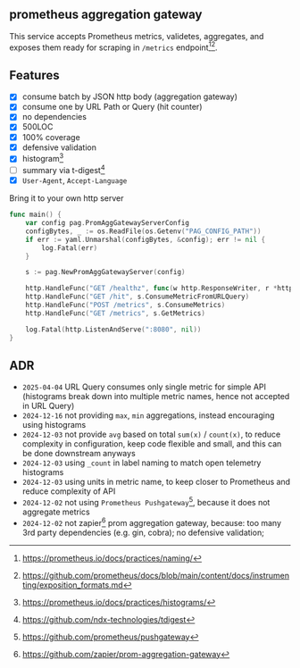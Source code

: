 ## prometheus aggregation gateway

This service accepts Prometheus metrics, validetes, aggregates, and exposes them ready for scraping in `/metrics` endpoint[^4][^5].

## Features

- [x] consume batch by JSON http body (aggregation gateway)
- [x] consume one by URL Path or Query (hit counter)
- [x] no dependencies
- [x] 500LOC
- [x] 100% coverage 
- [x] defensive validation
- [x] histogram[^3]
- [ ] summary via t-digest[^6]
- [x] `User-Agent`, `Accept-Language`

Bring it to your own http server

```go
func main() {
	var config pag.PromAggGatewayServerConfig
	configBytes, _ := os.ReadFile(os.Getenv("PAG_CONFIG_PATH"))
	if err := yaml.Unmarshal(configBytes, &config); err != nil {
		log.Fatal(err)
	}

	s := pag.NewPromAggGatewayServer(config)

	http.HandleFunc("GET /healthz", func(w http.ResponseWriter, r *http.Request) { w.WriteHeader(http.StatusOK) })
	http.HandleFunc("GET /hit", s.ConsumeMetricFromURLQuery)
	http.HandleFunc("POST /metrics", s.ConsumeMetrics)
	http.HandleFunc("GET /metrics", s.GetMetrics)

	log.Fatal(http.ListenAndServe(":8080", nil))
}
```

## ADR

- `2025-04-04` URL Query consumes only single metric for simple API (histograms break down into multiple metric names, hence not accepted in URL Query)
- `2024-12-16` not providing `max`, `min` aggregations, instead encouraging using histograms
- `2024-12-03` not provide `avg` based on total `sum(x)` / `count(x)`, to reduce complexity in configuration, keep code flexible and small, and this can be done downstream anyways 
- `2024-12-03` using `_count` in label naming to match open telemetry histograms
- `2024-12-03` using units in metric name, to keep closer to Prometheus and reduce complexity of API
- `2024-12-02` not using `Prometheus Pushgateway`[^2], because it does not aggregate metrics
- `2024-12-02` not zapier[^1] prom aggregation gateway, because: too many 3rd party dependencies (e.g. gin, cobra); no defensive validation;

[^1]: https://github.com/zapier/prom-aggregation-gateway 
[^2]: https://github.com/prometheus/pushgateway
[^3]: https://prometheus.io/docs/practices/histograms/
[^4]: https://prometheus.io/docs/practices/naming/
[^5]: https://github.com/prometheus/docs/blob/main/content/docs/instrumenting/exposition_formats.md 
[^6]: https://github.com/ndx-technologies/tdigest
